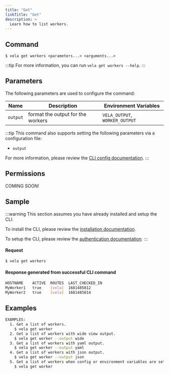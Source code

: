 ```yaml
---
title: "Get"
linkTitle: "Get"
description: >
  Learn how to list workers.
---
```


## Command

```
$ vela get workers <parameters...> <arguments...>
```

:::tip
For more information, you can run `vela get workers --help`.
:::

## Parameters

The following parameters are used to configure the command:

| Name       | Description                          | Environment Variables              |
| ---------- | ------------------------------------ | ---------------------------------- |
| `output`   | format the output for the workers    | `VELA_OUTPUT`, `WORKER_OUTPUT`     |

:::tip
This command also supports setting the following parameters via a configuration file:

- `output`

For more information, please review the [CLI config documentation](/docs//docs/reference/cli/config.md).
:::

## Permissions

COMING SOON!

## Sample

:::warning
This section assumes you have already installed and setup the CLI.

To install the CLI, please review the [installation documentation](/docs/reference/cli/install.md).

To setup the CLI, please review the [authentication documentation](/docs/reference/cli/authentication.md).
:::

#### Request

```sh
$ vela get workers
```

#### Response generated from successful CLI command
```sh
HOSTNAME	ACTIVE	ROUTES	LAST_CHECKED_IN
MyWorker1  	true  	[vela]	1681485812
MyWorker2  	true  	[vela]	1681485814
```

## Examples

```sh
EXAMPLES:
  1. Get a list of workers.
    $ vela get worker
  2. Get a list of workers with wide view output.
    $ vela get worker --output wide
  3. Get a list of workers with yaml output.
    $ vela get worker --output yaml
  4. Get a list of workers with json output.
    $ vela get worker --output json
  5. Get a list of workers when config or environment variables are set.
    $ vela get worker
```
